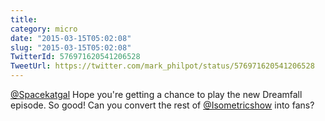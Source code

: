 ```yaml
---
title: 
category: micro
date: "2015-03-15T05:02:08"
slug: "2015-03-15T05:02:08"
TwitterId: 576971620541206528
TweetUrl: https://twitter.com/mark_philpot/status/576971620541206528
---
```


[@Spacekatgal](https://twitter.com/Spacekatgal) Hope you're getting a chance to
play the new Dreamfall episode. So good! Can you convert the rest of
[@Isometricshow](https://twitter.com/Isometricshow) into fans?
